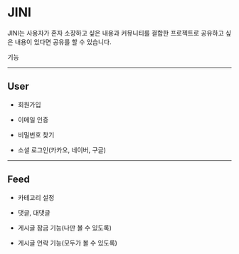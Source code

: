 # JINI
JINI는 사용자가 혼자 소장하고 싶은 내용과 커뮤니티를 결합한 프로젝트로 공유하고 싶은 내용이 있다면 공유를 할 수 있습니다. 

기능
<hr />

## User

- 회원가입

- 이메일 인증
  
- 비밀번호 찾기

- 소셜 로그인(카카오, 네이버, 구글)

<hr />

## Feed

- 카테고리 설정

- 댓글, 대댓글

- 게시글 잠금 기능(나만 볼 수 있도록)

- 게시글 언락 기능(모두가 볼 수 있도록)

  
